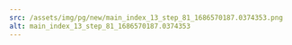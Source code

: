 ```yaml
---
src: /assets/img/pg/new/main_index_13_step_81_1686570187.0374353.png
alt: main_index_13_step_81_1686570187.0374353
---
```

